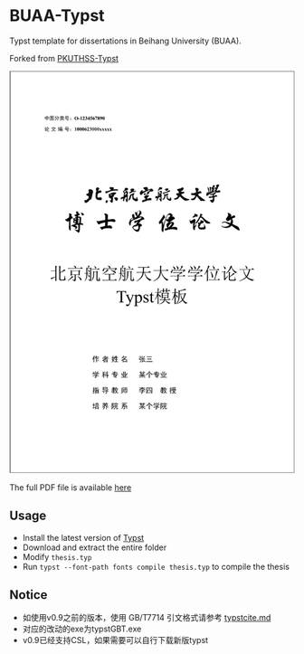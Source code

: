# BUAA-Typst

Typst template for dissertations in Beihang University (BUAA).

Forked from [PKUTHSS-Typst](https://github.com/lucifer1004/pkuthss-typst)

![BUAA-Typst](./images/cover.png)

The full PDF file is available [here](./build/thesis.pdf)

## Usage

- Install the latest version of [Typst](https://github.com/typst/typst)
- Download and extract the entire folder
- Modify `thesis.typ`
- Run `typst --font-path fonts compile thesis.typ` to compile the thesis

## Notice
- 如使用v0.9之前的版本，使用 GB/T7714 引文格式请参考 [typstcite.md](./typstcite.md)
- 对应的改动的exe为typstGBT.exe
- v0.9已经支持CSL，如果需要可以自行下载新版typst